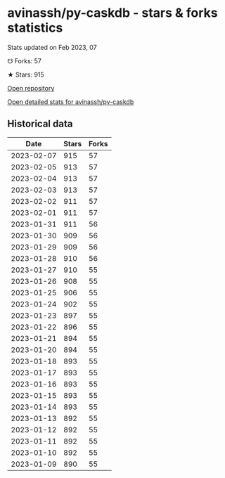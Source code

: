 # avinassh/py-caskdb - stars & forks statistics

Stats updated on Feb 2023, 07

☋ Forks: 57

★ Stars: 915

[Open repository](https://github.com/avinassh/py-caskdb)

[Open detailed stats for avinassh/py-caskdb](https://reviewgithub.com/rep/avinassh/py-caskdb)

## Historical data
| Date | Stars | Forks |
|------|-------|-------|
| 2023-02-07 | 915 | 57 | 
| 2023-02-05 | 913 | 57 | 
| 2023-02-04 | 913 | 57 | 
| 2023-02-03 | 913 | 57 | 
| 2023-02-02 | 911 | 57 | 
| 2023-02-01 | 911 | 57 | 
| 2023-01-31 | 911 | 56 | 
| 2023-01-30 | 909 | 56 | 
| 2023-01-29 | 909 | 56 | 
| 2023-01-28 | 910 | 56 | 
| 2023-01-27 | 910 | 55 | 
| 2023-01-26 | 908 | 55 | 
| 2023-01-25 | 906 | 55 | 
| 2023-01-24 | 902 | 55 | 
| 2023-01-23 | 897 | 55 | 
| 2023-01-22 | 896 | 55 | 
| 2023-01-21 | 894 | 55 | 
| 2023-01-20 | 894 | 55 | 
| 2023-01-18 | 893 | 55 | 
| 2023-01-17 | 893 | 55 | 
| 2023-01-16 | 893 | 55 | 
| 2023-01-15 | 893 | 55 | 
| 2023-01-14 | 893 | 55 | 
| 2023-01-13 | 892 | 55 | 
| 2023-01-12 | 892 | 55 | 
| 2023-01-11 | 892 | 55 | 
| 2023-01-10 | 892 | 55 | 
| 2023-01-09 | 890 | 55 | 

